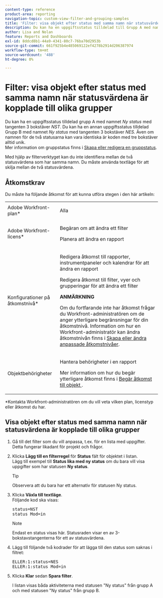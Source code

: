 ```yaml
---
content-type: reference
product-area: reporting
navigation-topic: custom-view-filter-and-grouping-samples
title: 'Filter: visa objekt efter status med samma namn när statusvärdena är kopplade till olika grupper'
description: Du kan ha en uppgiftsstatus tilldelad till Grupp A med namnet Ny status med nyckeln NST med tre bokstäver. Du kan ha en annan uppgiftsstatus tilldelad Grupp B med namnet Ny status med nyckeln NES med tre bokstäver. Även om namnen för de två statusarna kan vara identiska är koden med tre bokstäver alltid unik. Mer information om gruppstatus finns i Skapa eller redigera en gruppstatus.
author: Lisa and Nolan
feature: Reports and Dashboards
exl-id: 8ddcd8b1-44a9-4341-80c7-76ba70d2953b
source-git-commit: 661f925b4e485069122ef4278b2914d206387974
workflow-type: tm+mt
source-wordcount: '488'
ht-degree: 0%

---
```


# Filter: visa objekt efter status med samma namn när statusvärdena är kopplade till olika grupper

Du kan ha en uppgiftsstatus tilldelad grupp A med namnet *Ny status* med tangenten 3 bokstäver *NST*. Du kan ha en annan uppgiftsstatus tilldelad Grupp B med namnet *Ny status* med tangenten 3 bokstäver *NES.* Även om namnen för de två statusarna kan vara identiska är koden med tre bokstäver alltid unik.\
Mer information om gruppstatus finns i [Skapa eller redigera en gruppstatus](../../../administration-and-setup/manage-groups/manage-group-statuses/create-or-edit-a-group-status.md).

Med hjälp av filterverktyget kan du inte identifiera mellan de två statusvärdena som har samma namn. Du måste använda textläge för att skilja mellan de två statusvärdena.

## Åtkomstkrav

Du måste ha följande åtkomst för att kunna utföra stegen i den här artikeln:

<table style="table-layout:auto"> 
 <col> 
 <col> 
 <tbody> 
  <tr> 
   <td role="rowheader">Adobe Workfront-plan*</td> 
   <td> <p>Alla</p> </td> 
  </tr> 
  <tr> 
   <td role="rowheader">Adobe Workfront-licens*</td> 
   <td> <p>Begäran om att ändra ett filter </p>
   <p>Planera att ändra en rapport</p> </td> 
  </tr> 
  <tr> 
   <td role="rowheader">Konfigurationer på åtkomstnivå*</td> 
   <td> <p>Redigera åtkomst till rapporter, instrumentpaneler och kalendrar för att ändra en rapport</p> <p>Redigera åtkomst till filter, vyer och grupperingar för att ändra ett filter</p> <p><b>ANMÄRKNING</b>

Om du fortfarande inte har åtkomst frågar du Workfront-administratören om de anger ytterligare begränsningar för din åtkomstnivå. Information om hur en Workfront-administratör kan ändra åtkomstnivån finns i <a href="../../../administration-and-setup/add-users/configure-and-grant-access/create-modify-access-levels.md" class="MCXref xref">Skapa eller ändra anpassade åtkomstnivåer</a>.</p> </td>
</tr> 
  <tr> 
   <td role="rowheader">Objektbehörigheter</td> 
   <td> <p>Hantera behörigheter i en rapport</p> <p>Mer information om hur du begär ytterligare åtkomst finns i <a href="../../../workfront-basics/grant-and-request-access-to-objects/request-access.md" class="MCXref xref">Begär åtkomst till objekt </a>.</p> </td> 
  </tr> 
 </tbody> 
</table>

&#42;Kontakta Workfront-administratören om du vill veta vilken plan, licenstyp eller åtkomst du har.

## Visa objekt efter status med samma namn när statusvärdena är kopplade till olika grupper

1. Gå till det filter som du vill anpassa, t.ex. för en lista med uppgifter.\
   Detta fungerar likadant för projekt och frågor.
1. Klicka **Lägg till en filterregel** för **Status** fält för objektet i listan.\
   Lägg till exempel till **Status lika med ny status** om du bara vill visa uppgifter som har statusen **Ny status**.

   >[!TIP]
   >
   >Observera att du bara har ett alternativ för statusen Ny status.

1. Klicka **Växla till textläge**.\
   Följande kod ska visas:

   <pre xml:space="preserve">status=NST<br>status_Mod=in </pre>

   >[!NOTE]
   >
   >Endast en status visas här. Statusraden visar en av 3-bokstavstangenterna för ett av statusvärdena.

1. Lägg till följande två kodrader för att lägga till den status som saknas i filtret:

   <pre>ELLER:1:status=NES<br>ELLER:1:status_Mod=in</pre>

1. Klicka **Klar** sedan **Spara filter**.

   I listan visas båda aktiviteterna med statusen &quot;Ny status&quot; från grupp A och med statusen &quot;Ny status&quot; från grupp B.
